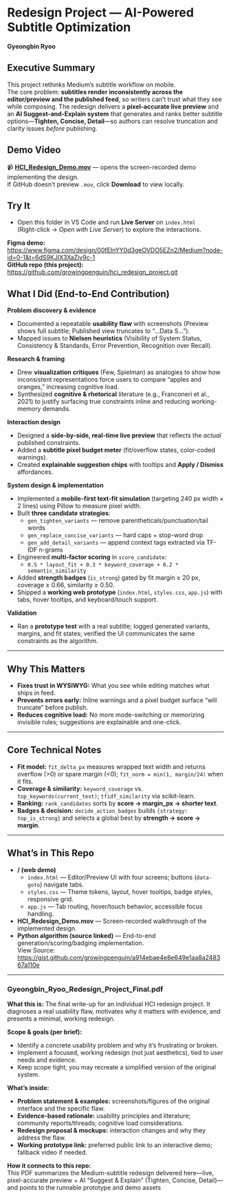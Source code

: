 # Redesign Project — AI-Powered Subtitle Optimization
**Gyeongbin Ryoo** <br/>

## Executive Summary
This project rethinks Medium’s subtitle workflow on mobile. <br/>
The core problem: **subtitles render inconsistently across the editor/preview and the published feed**, so writers can’t trust what they see while composing. The redesign delivers a **pixel-accurate live preview** and an **AI Suggest-and-Explain system** that generates and ranks better subtitle options—**Tighten, Concise, Detail**—so authors can resolve truncation and clarity issues *before* publishing. <br/>

## Demo Video
📹 **[HCI_Redesign_Demo.mov](HCI_Redesign_Demo.mov)** — opens the screen-recorded demo implementing the design.  
If GitHub doesn’t preview `.mov`, click **Download** to view locally.

## Try It
- Open this folder in VS Code and run **Live Server** on `index.html`  
  (Right-click → *Open with Live Server*) to explore the interactions.

**Figma demo:** https://www.figma.com/design/00fEInYY0d3geOVDO5EZn2/Medium?node-id=0-1&t=6dS9KJIX3XaZiv9c-1  
**GitHub repo (this project):** https://github.com/growingpenguin/hci_redesign_project.git

## What I Did (End-to-End Contribution)
**Problem discovery & evidence**
- Documented a repeatable **usability flaw** with screenshots (Preview shows full subtitle; Published view truncates to “…Data S…”).
- Mapped issues to **Nielsen heuristics** (Visibility of System Status, Consistency & Standards, Error Prevention, Recognition over Recall).

**Research & framing**
- Drew **visualization critiques** (Few, Spielman) as analogies to show how inconsistent representations force users to compare “apples and oranges,” increasing cognitive load.
- Synthesized **cognitive & rhetorical** literature (e.g., Franconeri et al., 2021) to justify surfacing true constraints inline and reducing working-memory demands.

**Interaction design**
- Designed a **side-by-side, real-time live preview** that reflects the *actual* published constraints.
- Added a **subtitle pixel budget meter** (fit/overflow states, color-coded warnings).
- Created **explainable suggestion chips** with tooltips and **Apply / Dismiss** affordances.

**System design & implementation**
- Implemented a **mobile-first text-fit simulation** (targeting 240 px width × 2 lines) using Pillow to measure pixel width.
- Built **three candidate strategies**:
  - `gen_tighten_variants` — remove parentheticals/punctuation/tail words  
  - `gen_replace_concise_variants` — hard caps + stop-word drop  
  - `gen_add_detail_variants` — append context tags extracted via TF-IDF n-grams
- Engineered **multi-factor scoring** in `score_candidate`:
  - `0.5 * layout_fit + 0.3 * keyword_coverage + 0.2 * semantic_similarity`
- Added **strength badges** (`is_strong`) gated by fit margin ≥ 20 px, coverage ≥ 0.66, similarity ≥ 0.50.
- Shipped a **working web prototype** (`index.html`, `styles.css`, `app.js`) with tabs, hover tooltips, and keyboard/touch support.

**Validation**
- Ran a **prototype test** with a real subtitle; logged generated variants, margins, and fit states; verified the UI communicates the same constraints as the algorithm.

---

## Why This Matters
- **Fixes trust in WYSIWYG:** What you see while editing matches what ships in feed.
- **Prevents errors early:** Inline warnings and a pixel budget surface “will truncate” before publish.
- **Reduces cognitive load:** No more mode-switching or memorizing invisible rules; suggestions are explainable and one-click.

---

## Core Technical Notes
- **Fit model:** `fit_delta_px` measures wrapped text width and returns overflow (>0) or spare margin (<0); `fit_norm = min(1, margin/24)` when it fits.
- **Coverage & similarity:** `keyword_coverage` vs. `top_keywords(current_text)`; `tfidf_similarity` via scikit-learn.
- **Ranking:** `rank_candidates` sorts by **score → margin_px → shorter text**.
- **Badges & decision:** `decide_action_badges` builds `{strategy: top_is_strong}` and selects a global best by **strength → score → margin**.

---

## What’s in This Repo
- **/ (web demo)**  
  - `index.html` — Editor/Preview UI with four screens; buttons (`data-goto`) navigate tabs.  
  - `styles.css` — Theme tokens, layout, hover tooltips, badge styles, responsive grid.  
  - `app.js` — Tab routing, hover/touch behavior, accessible focus handling.  
- **HCI_Redesign_Demo.mov** — Screen-recorded walkthrough of the implemented design.
- **Python algorithm (source linked)** — End-to-end generation/scoring/badging implementation.  
  View Source: https://gist.github.com/growingpenguin/a914ebae4e8e649e1aa8a248367a110e

---
### Gyeongbin_Ryoo_Redesign_Project_Final.pdf

**What this is:** The final write-up for an individual HCI redesign project. It diagnoses a real usability flaw, motivates why it matters with evidence, and presents a minimal, working redesign.

**Scope & goals (per brief):**
- Identify a concrete usability problem and why it’s frustrating or broken.
- Implement a focused, working redesign (not just aesthetics), tied to user needs and evidence.
- Keep scope tight; you may recreate a simplified version of the original system.

**What’s inside:**
- **Problem statement & examples:** screenshots/figures of the original interface and the specific flaw.  
- **Evidence-based rationale:** usability principles and literature; community reports/threads; cognitive load considerations.  
- **Redesign proposal & mockups:** interaction changes and why they address the flaw.  
- **Working prototype link:** preferred public link to an interactive demo; fallback video if needed.

**How it connects to this repo:**  
This PDF summarizes the Medium-subtitle redesign delivered here—live, pixel-accurate preview + AI “Suggest & Explain” (Tighten, Concise, Detail)—and points to the runnable prototype and demo assets










